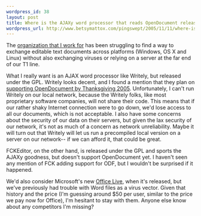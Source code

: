 ```yaml
--- 
wordpress_id: 38
layout: post
title: Where is the AJAXy word processor that reads OpenDocument released under the GPL?
wordpress_url: http://www.betsymattox.com/pingswept/2005/11/11/where-is-the-ajaxy-word-processor-that-reads-opendocument-released-under-the-gpl/
---
```

The <a href="http://chewonki.org">organization that I work for</a> has been struggling to find a way to exchange editable text documents across platforms (Windows, OS X and Linux) without also exchanging viruses or relying on a server at the far end of our T1 line.

What I really want is an AJAX word processor like Writely, but released under the GPL. Writely looks decent, and I found a mention that they plan on <a href="http://opendocumentfellowship.org/Applications/Writely">supporting OpenDocument by Thanksgiving 2005</a>. Unfortunately, I can't run Writely on our local network, because the Writely folks, like most proprietary software companies, will not share their code. This means that if our rather shaky Internet connection were to go down, we'd lose access to all our documents, which is not acceptable. I also have some concerns about the security of our data on their servers, but given the lax security of our network, it's not as much of a concern as network unreliability. Maybe it will turn out that Writely will let us run a precompiled local version on a server on our network-- if we can afford it, that could be great.

FCKEditor, on the other hand, is released under the GPL and sports the AJAXy goodness, but doesn't support OpenDocument yet. I haven't seen any mention of FCK adding support for ODF, but I wouldn't be surprised if it happened.

We'd also consider Microsoft's new <a href="http://www.microsoft.com/office/officelive/default.mspx">Office Live</a>, when it's released, but we've previously had trouble with Word files as a virus vector. Given that history and the price (I'm guessing around $50 per user, similar to the price we pay now for Office), I'm hesitant to stay with them.
Anyone else know about any competitors I'm missing?
